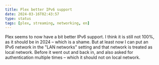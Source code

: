 ```yaml
---
title: Plex better IPv6 support
date: 2024-03-16T02:43:57
type: status
tags: [plex, streaming, networking, en]
---
```


Plex seems to now have a bit better IPv6 support. I think it is still not 100%, as it should be in 2024 – which is a shame. But at least now I can put an IPv6 network in the "LAN networks" setting and that network is treated as local network. Before it went out and back in, and also asked for authentication multiple times – which it should not on local network.
